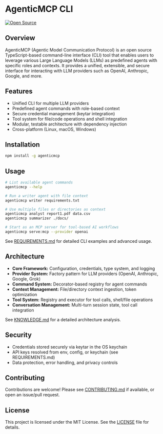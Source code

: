 # AgenticMCP CLI

[![Open Source](https://img.shields.io/badge/Open%20Source-MIT-green.svg)](LICENSE)

## Overview

AgenticMCP (Agentic Model Communication Protocol) is an open source TypeScript-based command-line interface (CLI) tool that enables users to leverage various Large Language Models (LLMs) as predefined agents with specific roles and contexts. It provides a unified, extensible, and secure interface for interacting with LLM providers such as OpenAI, Anthropic, Google, and more.

## Features
- Unified CLI for multiple LLM providers
- Predefined agent commands with role-based context
- Secure credential management (keytar integration)
- Tool system for file/code operations and shell integration
- Modular, testable architecture with dependency injection
- Cross-platform (Linux, macOS, Windows)

## Installation

```bash
npm install -g agenticmcp
```

## Usage

```bash
# List available agent commands
agenticmcp --help

# Run a writer agent with file context
agenticmcp writer requirements.txt

# Use multiple files or directories as context
agenticmcp analyst report1.pdf data.csv
agenticmcp summarizer ./docs/

# Start as an MCP server for tool-based AI workflows
agenticmcp serve:mcp --provider openai
```

See [REQUIREMENTS.md](REQUIREMENTS.md) for detailed CLI examples and advanced usage.

## Architecture

- **Core Framework:** Configuration, credentials, type system, and logging
- **Provider System:** Factory pattern for LLM providers (OpenAI, Anthropic, Google, Grok)
- **Command System:** Decorator-based registry for agent commands
- **Context Management:** File/directory context ingestion, token optimization
- **Tool System:** Registry and executor for tool calls, shell/file operations
- **Conversation Management:** Multi-turn session state, tool call integration

See [KNOWLEDGE.md](KNOWLEDGE.md) for a detailed architecture analysis.

## Security
- Credentials stored securely via keytar in the OS keychain
- API keys resolved from env, config, or keychain (see REQUIREMENTS.md)
- Data protection, error handling, and privacy controls

## Contributing
Contributions are welcome! Please see [CONTRIBUTING.md](CONTRIBUTING.md) if available, or open an issue/pull request.

## License

This project is licensed under the MIT License. See the [LICENSE](LICENSE) file for details.
